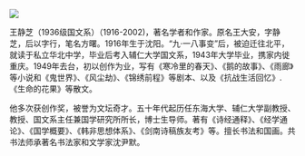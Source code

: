 ![](https://s2.loli.net/2022/08/14/cPrdKF9CgI5fsxi.jpg)

王静芝（1936级国文系）（1916-2002)，著名学者和作家。原名王大安，字静芝，后以字行，笔名方曙。1916年生于沈阳。“九·一八事变”后，被迫迁往北平，就读于私立华北中学，毕业后考入辅仁大学国文系，1943年大学毕业，携家内徙重庆。1949年去台，初以创作为业，写有《寒冷里的春天》、《鹅的故事》、《雨廊》等小说和《鬼世界》、《风尘劫》、《锦绣前程》等剧本、以及《抗战生活回忆》.《生命的花果》等散文。

他多次获创作奖，被誉为文坛奇才。五十年代起历任东海大学、辅仁大学副教授、教授、国文系主任兼国学研究所所长，博士生导师。著有《诗经通释》、《经学通论》、《国学概要》、《韩非思想体系》、《剑南诗稿族友考》等。擅长书法和国画。共书法师承著名书法家和文学家沈尹默。